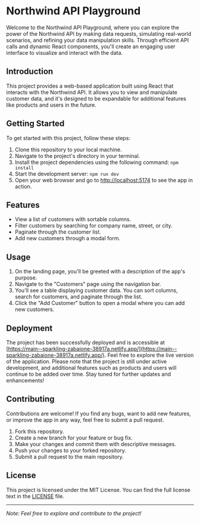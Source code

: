 # Northwind API Playground

Welcome to the Northwind API Playground, where you can explore the power of the Northwind API by making data requests, simulating real-world scenarios, and refining your data manipulation skills. Through efficient API calls and dynamic React components, you'll create an engaging user interface to visualize and interact with the data.

## Introduction

This project provides a web-based application built using React that interacts with the Northwind API. It allows you to view and manipulate customer data, and it's designed to be expandable for additional features like products and users in the future.

## Getting Started

To get started with this project, follow these steps:

1. Clone this repository to your local machine.
2. Navigate to the project's directory in your terminal.
3. Install the project dependencies using the following command: `npm install`
4. Start the development server: `npm run dev`
5. Open your web browser and go to [http://localhost:5174](http://localhost:5174) to see the app in action.

## Features

- View a list of customers with sortable columns.
- Filter customers by searching for company name, street, or city.
- Paginate through the customer list.
- Add new customers through a modal form.

## Usage

1. On the landing page, you'll be greeted with a description of the app's purpose.
2. Navigate to the "Customers" page using the navigation bar.
3. You'll see a table displaying customer data. You can sort columns, search for customers, and paginate through the list.
4. Click the "Add Customer" button to open a modal where you can add new customers.

## Deployment

The project has been successfully deployed and is accessible at [https://main--sparkling-zabaione-38917a.netlify.app/](https://main--sparkling-zabaione-38917a.netlify.app/). Feel free to explore the live version of the application. Please note that the project is still under active development, and additional features such as products and users will continue to be added over time. Stay tuned for further updates and enhancements!

## Contributing

Contributions are welcome! If you find any bugs, want to add new features, or improve the app in any way, feel free to submit a pull request.

1. Fork this repository.
2. Create a new branch for your feature or bug fix.
3. Make your changes and commit them with descriptive messages.
4. Push your changes to your forked repository.
5. Submit a pull request to the main repository.

## License

This project is licensed under the MIT License. You can find the full license text in the [LICENSE](LICENSE) file.

---

_Note: Feel free to explore and contribute to the project!_
